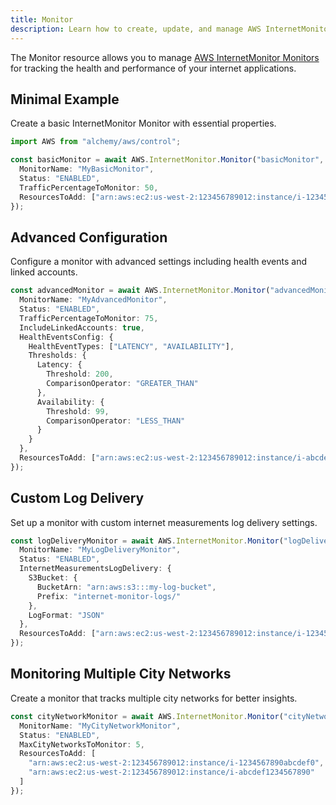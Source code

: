 ```yaml
---
title: Monitor
description: Learn how to create, update, and manage AWS InternetMonitor Monitors using Alchemy Cloud Control.
---
```



The Monitor resource allows you to manage [AWS InternetMonitor Monitors](https://docs.aws.amazon.com/internetmonitor/latest/userguide/) for tracking the health and performance of your internet applications.

## Minimal Example

Create a basic InternetMonitor Monitor with essential properties.

```ts
import AWS from "alchemy/aws/control";

const basicMonitor = await AWS.InternetMonitor.Monitor("basicMonitor", {
  MonitorName: "MyBasicMonitor",
  Status: "ENABLED",
  TrafficPercentageToMonitor: 50,
  ResourcesToAdd: ["arn:aws:ec2:us-west-2:123456789012:instance/i-1234567890abcdef0"]
});
```

## Advanced Configuration

Configure a monitor with advanced settings including health events and linked accounts.

```ts
const advancedMonitor = await AWS.InternetMonitor.Monitor("advancedMonitor", {
  MonitorName: "MyAdvancedMonitor",
  Status: "ENABLED",
  TrafficPercentageToMonitor: 75,
  IncludeLinkedAccounts: true,
  HealthEventsConfig: {
    HealthEventTypes: ["LATENCY", "AVAILABILITY"],
    Thresholds: {
      Latency: {
        Threshold: 200,
        ComparisonOperator: "GREATER_THAN"
      },
      Availability: {
        Threshold: 99,
        ComparisonOperator: "LESS_THAN"
      }
    }
  },
  ResourcesToAdd: ["arn:aws:ec2:us-west-2:123456789012:instance/i-abcdef1234567890"]
});
```

## Custom Log Delivery

Set up a monitor with custom internet measurements log delivery settings.

```ts
const logDeliveryMonitor = await AWS.InternetMonitor.Monitor("logDeliveryMonitor", {
  MonitorName: "MyLogDeliveryMonitor",
  Status: "ENABLED",
  InternetMeasurementsLogDelivery: {
    S3Bucket: {
      BucketArn: "arn:aws:s3:::my-log-bucket",
      Prefix: "internet-monitor-logs/"
    },
    LogFormat: "JSON"
  },
  ResourcesToAdd: ["arn:aws:ec2:us-west-2:123456789012:instance/i-1234567890abcdef0"]
});
```

## Monitoring Multiple City Networks

Create a monitor that tracks multiple city networks for better insights.

```ts
const cityNetworkMonitor = await AWS.InternetMonitor.Monitor("cityNetworkMonitor", {
  MonitorName: "MyCityNetworkMonitor",
  Status: "ENABLED",
  MaxCityNetworksToMonitor: 5,
  ResourcesToAdd: [
    "arn:aws:ec2:us-west-2:123456789012:instance/i-1234567890abcdef0",
    "arn:aws:ec2:us-west-2:123456789012:instance/i-abcdef1234567890"
  ]
});
```

